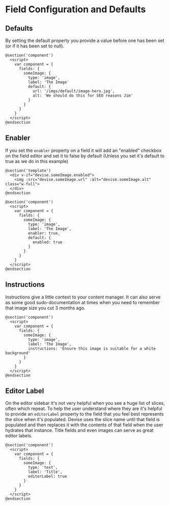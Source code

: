 # Field Configuration and Defaults

## Defaults

By setting the default property you provide a value before one has been set \(or if it has been set to null\).

```text
@section('component')
  <script>
    var component = {
      fields: {
        someImage: {
          type: 'image',
          label: 'The Image'
          default: {
            url: '/imgs/default/image-hero.jpg',
            alt: 'We should do this for SEO reasons Jim'
          }
        }
      }
    }
  </script>
@endsection
```

## Enabler

If you set the `enabler` property on a field it will add an "enabled" checkbox on the field editor and set it to false by default \(Unless you set it's default to true as we do in this example\)

```text
@section('template')
  <div v-if="devise.someImage.enabled">
    <img :src="devise.someImage.url" :alt="devise.someImage.alt" class="w-full">
  </div>
@endsection

@section('component')
  <script>
    var component = {
      fields: {
        someImage: {
          type: 'image',
          label: 'The Image',
          enabler: true,
          default: {
            enabled: true
          }
        }
      }
    }
  </script>
@endsection
```

## Instructions

Instructions give a little context to your content manager. It can also serve as some good sudo-documentation at times when you need to remember that image size you cut 3 months ago.

```text
@section('component')
  <script>
    var component = {
      fields: {
        someImage: {
          type: 'image',
          label: 'The Image',
          instructions: 'Ensure this image is suitable for a white background'
        }
      }
    }
  </script>
@endsection
```

## Editor Label

On the editor sidebar it's not very helpful when you see a huge list of slices, often which repeat. To help the user understand where they are it's helpful to provide an `editorLabel` property to the field that you feel best represents the slice when it's populated. Devise uses the slice name until that field is populated and then replaces it with the contents of that field when the user hydrates that instance. Title fields and even images can serve as great editor labels.

```text
@section('component')
  <script>
    var component = {
      fields: {
        someImage: {
          type: 'text',
          label: 'Title',
          editorLabel: true
        }
      }
    }
  </script>
@endsection
```

